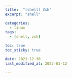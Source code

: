 ```yaml
---
title:  "[shell] Zsh" 
excerpt: "shell"

categories:
  - linux
tags:
  - [shell, zsh]

toc: true
toc_sticky: true

date: 2021-12-30
last_modified_at: 2022-01-12

---
```

